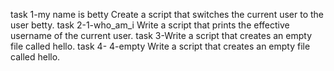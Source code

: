 task 1-my name is betty
Create a script that switches the current user to the user betty.
task 2-1-who_am_i
Write a script that prints the effective username of the current user.
task 3-Write a script that creates an empty file called hello.
task 4- 4-empty
Write a script that creates an empty file called hello.
